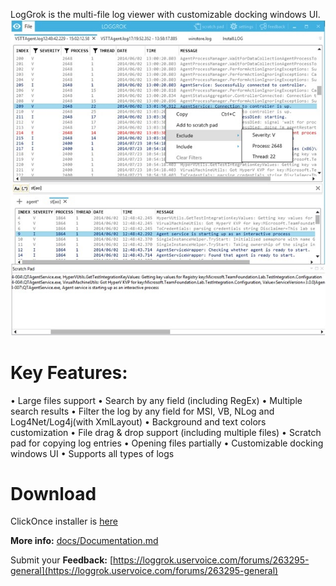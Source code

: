 LogGrok is the multi-file log viewer with customizable docking windows UI.
![](docs/Home_mainPage.jpg) 
# Key Features:
•	Large files support
•	Search by any field (including RegEx)
•	Multiple search results
•	Filter the log by any field for MSI, VB, NLog and Log4Net/Log4j(with XmlLayout)
•	Background and text colors customization
•	File drag & drop support (including multiple files)
•	Scratch pad for copying log entries
•	Opening files partially
•	Customizable docking windows UI
•	Supports all types of logs

# Download 

ClickOnce installer is [here](https://raw.githubusercontent.com/pekabon/LogGrok/master/publish/setup.exe)

**More info:** [docs/Documentation.md](docs/Documentation.md)

Submit your **Feedback:** [https://loggrok.uservoice.com/forums/263295-general](https://loggrok.uservoice.com/forums/263295-general)


